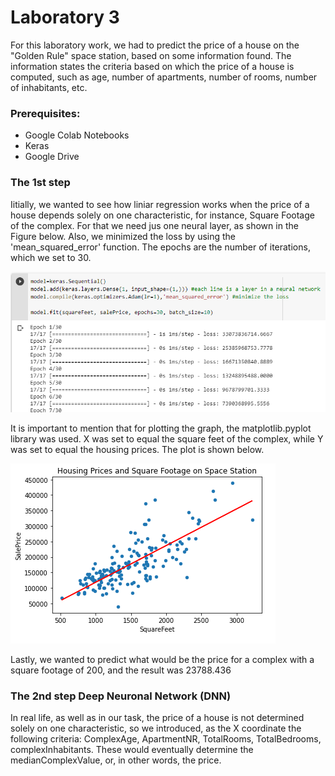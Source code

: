 # Laboratory 3

For this laboratory work, we had to predict the price of a house on the "Golden Rule" space station, based on some information found. 
The information states the criteria based on which the price of a house is computed, such as age, number of apartments, number of rooms, number of inhabitants, etc.

### Prerequisites:

- Google Colab Notebooks
- Keras
- Google Drive

### The 1st step

Iitially, we wanted to see how liniar regression works when the price of a house depends solely on one characteristic, for instance, Square Footage of the complex. 
For that we need jus one neural layer, as shown in the Figure below. Also, we minimized the loss by using the 'mean_squared_error' function. 
The epochs are the number of iterations, which we set to 30.

![Figure 1](1_lab3.PNG)

It is important to mention that for plotting the graph, the matplotlib.pyplot library was used. X was set to equal the square feet of the complex, while Y was set
to equal the housing prices. The plot is shown below.

![Figure 1](2_lab3.PNG)

Lastly, we wanted to predict what would be the price for a complex with a square footage of 200, and the result was 23788.436

### The 2nd step Deep Neuronal Network (DNN)

In real life, as well as in our task, the price of a house is not determined solely on one characteristic, so we introduced, as the X coordinate the following criteria:
ComplexAge, ApartmentNR, TotalRooms, TotalBedrooms, complexInhabitants. These would eventually determine the medianComplexValue, or, in other words, the price.
